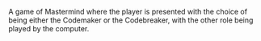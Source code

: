 A game of Mastermind where the player is presented with the choice of being either the Codemaker or the Codebreaker, with the other role being played by the computer.